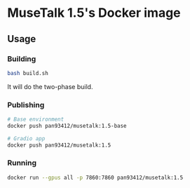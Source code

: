 # MuseTalk 1.5's Docker image

## Usage

### Building

```bash
bash build.sh
```

It will do the two-phase build.

### Publishing

```bash
# Base environment
docker push pan93412/musetalk:1.5-base

# Gradio app
docker push pan93412/musetalk:1.5
```

### Running

```bash
docker run --gpus all -p 7860:7860 pan93412/musetalk:1.5
```
